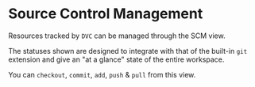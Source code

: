 # Source Control Management

Resources tracked by `DVC` can be managed through the SCM view.

The statuses shown are designed to integrate with that of the built-in `git`
extension and give an "at a glance" state of the entire workspace.

You can `checkout`, `commit`, `add`, `push` & `pull` from this view.
